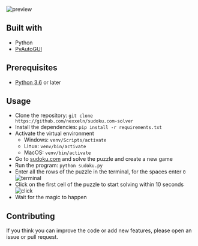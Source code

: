 ![preview](https://github.com/nexxeln/sudoku.com-solver/blob/main/images/sudoku_solver.gif?raw=true)

## Built with

- Python
- [PyAutoGUI](https://github.com/asweigart/pyautogui)

## Prerequisites

- [Python 3.6](https://python.org) or later

## Usage

- Clone the repository: `git clone https://github.com/nexxeln/sudoku.com-solver`
- Install the dependencies: `pip install -r requirements.txt`
- Activate the virtual environment <br />
  - Windows: `venv/Scripts/activate`
  - Linux: `venv/bin/activate`
  - MacOS: `venv/bin/activate`
- Go to [sudoku.com](https://sudoku.com) and solve the puzzle and create a new game
- Run the program: `python sudoku.py`
- Enter all the rows of the puzzle in the terminal, for the spaces enter `0` <br />
  ![terminal](https://github.com/nexxeln/sudoku.com-solver/blob/main/images/sudoku_input.png?raw=true)
- Click on the first cell of the puzzle to start solving within 10 seconds
  ![click](https://github.com/nexxeln/sudoku.com-solver/blob/main/images/sudoku_click.png?raw=true)
- Wait for the magic to happen

## Contributing

If you think you can improve the code or add new features, please open an issue or pull request.
